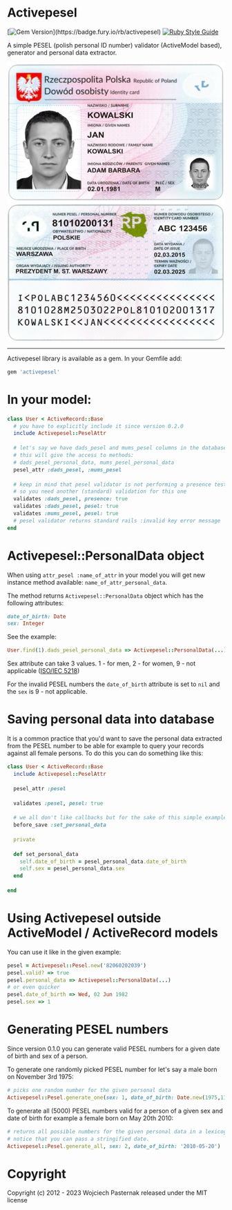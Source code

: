 # Activepesel

[![Gem Version](https://badge.fury.io/rb/activepesel.svg?)](https://badge.fury.io/rb/activepesel)
[![Ruby Style Guide](https://img.shields.io/badge/code_style-rubocop-brightgreen.svg)](https://github.com/rubocop/rubocop)

A simple PESEL (polish personal ID number) validator (ActiveModel based), generator and personal data extractor.

![](./media/id.jpg)

----------

Activepesel library is available as a gem. In your Gemfile add:

```ruby
gem 'activepesel'
```

# In your model:

```ruby
class User < ActiveRecord::Base
  # you have to explicitly include it since version 0.2.0
  include Activepesel::PeselAttr

  # let's say we have dads_pesel and mums_pesel columns in the database
  # this will give the access to methods: 
  # dads_pesel_personal_data, mums_pesel_personal_data
  pesel_attr :dads_pesel, :mums_pesel

  # keep in mind that pesel validator is not performing a presence test
  # so you need another (standard) validation for this one
  validates :dads_pesel, presence: true
  validates :dads_pesel, pesel: true
  validates :mums_pesel, pesel: true
  # pesel validator returns standard rails :invalid key error message
end
```

# Activepesel::PersonalData object

When using ```attr_pesel :name_of_attr``` in your model you will get new instance method available: ```name_of_attr_personal_data```.

The method returns ```Activepesel::PersonalData``` object which has the following attributes:

```ruby
date_of_birth: Date
sex: Integer
```
See the example:

```ruby
User.find(1).dads_pesel_personal_data => Activepesel::PersonalData(...)
```


Sex attribute can take 3 values. 1 - for men, 2 - for women, 9 - not applicable ([ISO/IEC 5218](http://en.wikipedia.org/wiki/ISO/IEC_5218))

For the invalid PESEL numbers the ```date_of_birth``` attribute is set to ```nil``` and the ```sex``` is 9 - not applicable.

# Saving personal data into database

It is a common practice that you'd want to save the personal data extracted from the PESEL number to be able for example to query your records against all female persons. To do this you can do something like this:

```ruby
class User < ActiveRecord::Base
  include Activepesel::PeselAttr

  pesel_attr :pesel
  
  validates :pesel, pesel: true

  # we all don't like callbacks but for the sake of this simple example we can live with it
  before_save :set_personal_data

  private

  def set_personal_data
    self.date_of_birth = pesel_personal_data.date_of_birth
    self.sex = pesel_personal_data.sex
  end
  
end

```

# Using Activepesel outside ActiveModel / ActiveRecord models

You can use it like in the given example:

```ruby
pesel = Activepesel::Pesel.new('82060202039')
pesel.valid? => true
pesel.personal_data => Activepesel::PersonalData(...)
# or even quicker
pesel.date_of_birth => Wed, 02 Jun 1982
pesel.sex => 1
```  
# Generating PESEL numbers

Since version 0.1.0 you can generate valid PESEL numbers for a given date of birth and sex of a person.

To generate one randomly picked PESEL number for let's say a male born on November 3rd 1975:

```ruby
# picks one random number for the given personal data
Activepesel::Pesel.generate_one(sex: 1, date_of_birth: Date.new(1975,11,3))
````

To generate all (5000) PESEL numbers valid for a person of a given sex and date of birth for example a female born on May 20th 2010:

```ruby
# returns all possible numbers for the given personal data in a lexicographic order
# notice that you can pass a stringified date.
Activepesel::Pesel.generate_all, sex: 2, date_of_birth: '2010-05-20')
```

# Copyright

Copyright (c) 2012 - 2023 Wojciech Pasternak released under the MIT license







